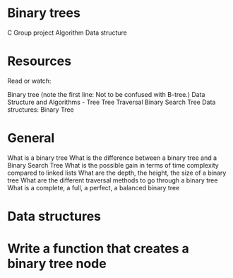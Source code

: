 # Binary trees
C
Group project
Algorithm
Data structure
# Resources
Read or watch:

Binary tree (note the first line: Not to be confused with B-tree.)
Data Structure and Algorithms - Tree
Tree Traversal
Binary Search Tree
Data structures: Binary Tree
# General
What is a binary tree
What is the difference between a binary tree and a Binary Search Tree
What is the possible gain in terms of time complexity compared to linked lists
What are the depth, the height, the size of a binary tree
What are the different traversal methods to go through a binary tree
What is a complete, a full, a perfect, a balanced binary tree
# Data structures
# Write a function that creates a binary tree node
